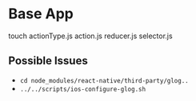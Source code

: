 # Base App

touch actionType.js action.js reducer.js selector.js

## Possible Issues
 - `cd node_modules/react-native/third-party/glog..` 
 - `../../scripts/ios-configure-glog.sh`



